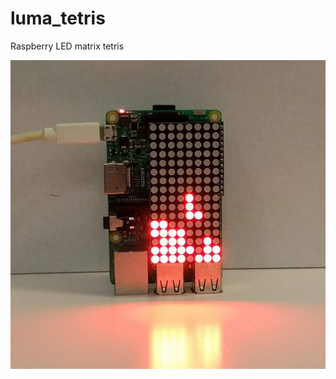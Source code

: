 # luma_tetris
Raspberry LED matrix tetris

![Screenshot](https://github.com/paweusz/luma_tetris/blob/master/IMG_20181011_210807.jpg)
